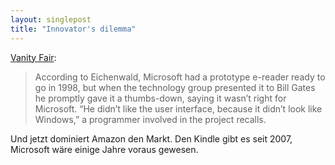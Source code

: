 ```yaml
---
layout: singlepost
title: "Innovator's dilemma"
---
```


[Vanity Fair](http://www.vanityfair.com/online/daily/2012/07/microsoft-downfall-emails-steve-ballmer):
>According to Eichenwald, Microsoft had a prototype e-reader ready to go in 1998, but when the technology group presented it to Bill Gates he promptly gave it a thumbs-down, saying it wasn’t right for Microsoft. “He didn’t like the user interface, because it didn’t look like Windows,” a programmer involved in the project recalls.

Und jetzt dominiert Amazon den Markt. Den Kindle gibt es seit 2007, Microsoft wäre einige Jahre voraus gewesen.
